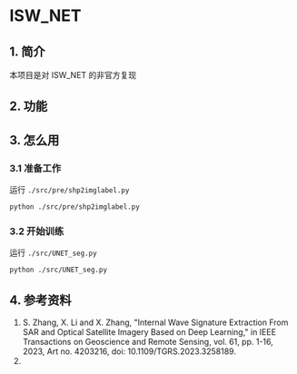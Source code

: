# ISW_NET

## 1. 简介
本项目是对 ISW_NET 的非官方复现

## 2. 功能

## 3. 怎么用
### 3.1 准备工作
运行 `./src/pre/shp2imglabel.py`
```shell
python ./src/pre/shp2imglabel.py
```
### 3.2 开始训练
运行 `./src/UNET_seg.py`
```shell
python ./src/UNET_seg.py
```

## 4. 参考资料
1. S. Zhang, X. Li and X. Zhang, "Internal Wave Signature Extraction From SAR and Optical Satellite Imagery Based on Deep Learning," in IEEE Transactions on Geoscience and Remote Sensing, vol. 61, pp. 1-16, 2023, Art no. 4203216, doi: 10.1109/TGRS.2023.3258189.
2. 
